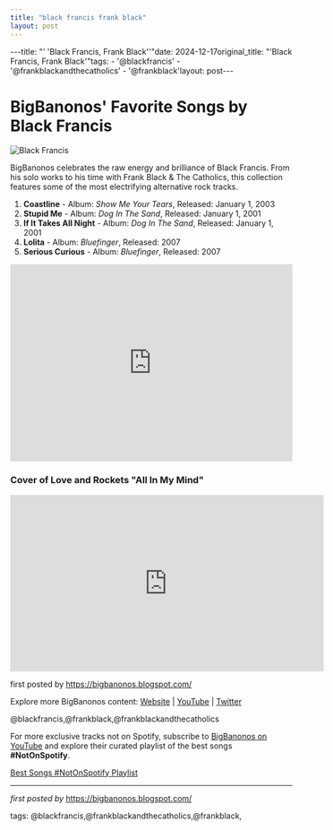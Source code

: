 ```yaml
---
title: "black francis frank black"
layout: post
---
```

---title: "' 'Black Francis, Frank Black''"date: 2024-12-17original_title: "'Black Francis, Frank Black'"tags:  - '@blackfrancis'  - '@frankblackandthecatholics'  - '@frankblack'layout: post---<h1>BigBanonos' Favorite Songs by Black Francis</h1><img src="https://www.bigissue.com/wp-content/uploads/2022/09/1533-YS_GettyImages-169243132.jpg" alt="Black Francis"> <p>BigBanonos celebrates the raw energy and brilliance of Black Francis. From his solo works to his time with Frank Black & The Catholics, this collection features some of the most electrifying alternative rock tracks.</p> <ol> <li><strong>Coastline</strong> - Album: <i>Show Me Your Tears</i>, Released: January 1, 2003</li> <li><strong>Stupid Me</strong> - Album: <i>Dog In The Sand</i>, Released: January 1, 2001</li> <li><strong>If It Takes All Night</strong> - Album: <i>Dog In The Sand</i>, Released: January 1, 2001</li> <li><strong>Lolita</strong> - Album: <i>Bluefinger</i>, Released: 2007</li> <li><strong>Serious Curious</strong> - Album: <i>Bluefinger</i>, Released: 2007</li></ol> <div> <iframe src="https://open.spotify.com/embed/playlist/20D6qBIELhRR7CcMmDXKOO?utm_source=generator" width="100%" height="352" frameborder="0" allowfullscreen="" allow="autoplay; clipboard-write; encrypted-media; fullscreen; picture-in-picture" loading="lazy"></iframe></div><h3>Cover of Love and Rockets "All In My Mind"</h3><iframe allowfullscreen="" frameborder="0" height="315" src="https://www.youtube.com/embed/BsZJh5vD_bI?list=PLtuNtuTatqI1oY-ZnO5J01Fxiy77W-ACc" width="560"></iframe><p>first posted by <a href="https://bigbanonos.blogspot.com/" rel="noopener" target="_blank">https://bigbanonos.blogspot.com/</a></p> <div> <p>Explore more BigBanonos content: <a href="https://bigbanonos.blogspot.com/">Website</a> | <a href="https://www.youtube.com/@BigBanonos">YouTube</a> | <a href="https://x.com/bigbanonos">Twitter</a></p></div> <!-- Tags --><p>@blackfrancis,@frankblack,@frankblackandthecatholics</p><!--Subscribe and Playlist Links--><div>    <p>For more exclusive tracks not on Spotify, subscribe to <a href="https://www.youtube.com/@BigBanonos" target="_blank">BigBanonos on YouTube</a> and explore their curated playlist of the best songs <strong>#NotOnSpotify</strong>.</p>    <p><a href="https://www.youtube.com/playlist?list=PLtuNtuTatqI0kFahUCbtbfenC_ET5O_tr" target="_blank">Best Songs #NotOnSpotify Playlist<br /></a></p></div><hr /><p><em>first posted by</em> <a href="https://bigbanonos.blogspot.com/" rel="noopener" target="_new">https://bigbanonos.blogspot.com/</a></p><p>tags: @blackfrancis,@frankblackandthecatholics,@frankblack,</p>